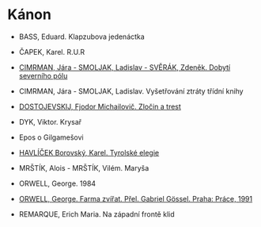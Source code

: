 # Kánon


- BASS, Eduard. Klapzubova jedenáctka

- ČAPEK, Karel. R.U.R

- [CIMRMAN, Jára - SMOLJAK, Ladislav - SVĚRÁK, Zdeněk. Dobytí severního pólu](./pdf/dobyti_severniho_polu.pdf)
- CIMRMAN, Jára - SMOLJAK, Ladislav. Vyšetřování ztráty třídní knihy

- [DOSTOJEVSKIJ, Fjodor Michailovič. Zločin a trest](./pdf/zlocin_a_trest.pdf)

- DYK, Viktor. Krysař

- Epos o Gilgamešovi

- [HAVLÍČEK Borovský, Karel. Tyrolské elegie](./pdf/tyrolske_elegie.pdf)

- MRŠTÍK, Alois - MRŠTÍK, Vilém. Maryša

- ORWELL, George. 1984
- [ORWELL, George. Farma zvířat. Přel. Gabriel Gössel. Praha: Práce, 1991](./pdf/farma_zvirat.pdf)
- REMARQUE, Erich Maria. Na západní frontě klid

